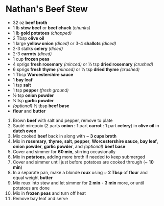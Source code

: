 # Nathan's Beef Stew

* 32 oz **beef broth**
* 1 lb **stew beef** or **beef chuck** *(chunks)*
* 1 lb **gold potatoes** *(chopped)*
* 2 Tbsp **olive oil**
* 1 large **yellow onion** *(diced)* or 3-4 **shallots** *(diced)*
* 2-3 stalks **celery** *(diced)*
* 2-3 **carrots** *(diced)*
* 1 cup **frozen peas**
* 4 sprigs **fresh rosemary** *(minced)* or 1⁄2 tsp **dried rosemary** *(crushed)*
* 6 sprigs **fresh thyme** *(minced)* or 1⁄2 tsp **dried thyme** *(crushed)*
* 1 Tbsp **Worcestershire sauce**
* 1 **bay leaf**
* 1 tsp **salt**
* 1 tsp **pepper** *(fresh ground)*
* 1⁄2 tsp **onion powder**
* 1⁄4 tsp **garlic powder**
* *(optional)* 1⁄2 tbsp **beef base**
* **flour** and **butter**

1. Brown **beef** with salt and pepper, remove to plate
1. Sauté mirepoix (2 parts **onion** : 1 part **carrot** : 1 part **celery**) in **olive oil** in **dutch oven**
1. Mix cooked **beef** back in along with ~ **3 cups broth**
1. Mix in **rosemary**, **thyme**, **salt**, **pepper**, **Worcestershire sauce**, **bay leaf**, **onion powder**, **garlic powder**, and *(optional)* **beef base**
1. Cover and simmer for **60 min**, stirring occasionally
1. Mix in **potatoes**, adding more broth if needed to keep submerged
1. Cover and simmer until just before potatoes are cooked through (~ **10 min**)
1. In a separate pan, make a blonde **roux** using ~ **2 Tbsp** of **flour** and equal weight **butter**
1. Mix roux into stew and let simmer for **2 min** - **3 min** more, or until potatoes are done
1. Mix in **frozen peas** and turn off heat
1. Remove bay leaf and serve
